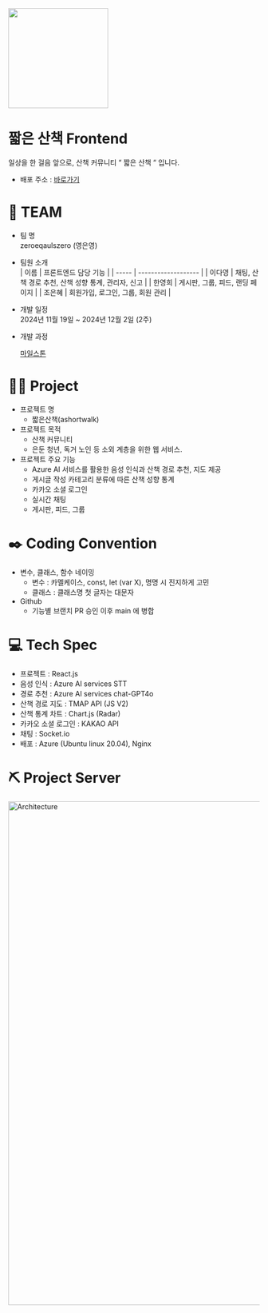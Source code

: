 <img src="https://github.com/user-attachments/assets/e11880de-7f4c-428d-9ee8-bac6a70e0efd" width="200" height="200">

# 짧은 산책 Frontend

일상을 한 걸음 앞으로, 산책 커뮤니티 “ 짧은 산책 “ 입니다.

- 배포 주소 : [바로가기](https://ashortwalk.store)

# 👟 TEAM

- 팀 명  
  zeroeqaulszero (영은영)
- 팀원 소개  
  | 이름 | 프론트엔드 담당 기능 |
  | ----- | ------------------- |
  | 이다영 | 채팅, 산책 경로 추천, 산책 성향 통계, 관리자, 신고 |
  | 한영희 | 게시판, 그룹, 피드, 랜딩 페이지 |
  | 조은혜 | 회원가입, 로그인, 그룹, 회원 관리 |

- 개발 일정  
  2024년 11월 19일 ~ 2024년 12월 2일 (2주)

- 개발 과정

  [마일스톤](https://docs.google.com/spreadsheets/d/1SSaSrOxuqmxmiVsNv_Pw6xuxpjbTNivPiRzatUcC_YY/edit?gid=0#gid=0)

# 🏃‍♀️ Project

- 프로젝트 명
  - 짧은산책(ashortwalk)
- 프로젝트 목적
  - 산책 커뮤니티
  - 은둔 청년, 독거 노인 등 소외 계층을 위한 웹 서비스.
- 프로젝트 주요 기능
  - Azure AI 서비스를 활용한 음성 인식과 산책 경로 추천, 지도 제공
  - 게시글 작성 카테고리 분류에 따른 산책 성향 통계
  - 카카오 소셜 로그인
  - 실시간 채팅
  - 게시판, 피드, 그룹

# ✒️ Coding Convention

- 변수, 클래스, 함수 네이밍
  - 변수 : 카멜케이스, const, let (var X), 명명 시 진지하게 고민
  - 클래스 : 클래스명 첫 글자는 대문자
- Github
  - 기능별 브랜치 PR 승인 이후 main 에 병합

# 💻 Tech Spec

- 프로젝트 : React.js
- 음성 인식 : Azure AI services STT
- 경로 추천 : Azure AI services chat-GPT4o
- 산책 경로 지도 : TMAP API (JS V2)
- 산책 통계 차트 : Chart.js (Radar)
- 카카오 소셜 로그인 : KAKAO API
- 채팅 : Socket.io
- 배포 : Azure (Ubuntu linux 20.04), Nginx

# ⛏️ Project Server
<img width="1008" alt="Architecture" src="https://github.com/user-attachments/assets/067e8cb9-7cce-4e87-854a-27ce84c9e26d">

